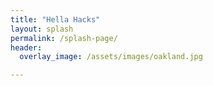 ```yaml
---
title: "Hella Hacks"
layout: splash
permalink: /splash-page/
header:
  overlay_image: /assets/images/oakland.jpg

---
```

